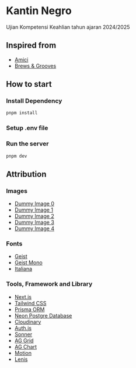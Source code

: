 # Kantin Negro

Ujian Kompetensi Keahlian tahun ajaran 2024/2025

## Inspired from

- [Amici](https://amici-restaurant.com)
- [Brews & Grooves](https://www.brewsandgrooves.com)

## How to start

### Install Dependency

```bash
pnpm install
```

### Setup .env file

### Run the server

```bash
pnpm dev
```

## Attribution

### Images

- [Dummy Image 0](https://unsplash.com/photos/cooked-rice-with-egg-ykThMylLsbY)
- [Dummy Image 1](https://unsplash.com/photos/man-holding-menu-a5ToDH34m0I)
- [Dummy Image 2](https://unsplash.com/photos/woman-in-black-crew-neck-t-shirt-standing-near-counter-NlcCPeKNmwg)
- [Dummy Image 3](https://unsplash.com/photos/dish-on-white-ceramic-plate-N_Y88TWmGwA)
- [Dummy Image 4](https://unsplash.com/photos/a-vase-filled-with-pink-flowers-on-top-of-a-table-a0wvviodl-8)

### Fonts

- [Geist](https://fonts.google.com/specimen/Geist)
- [Geist Mono](https://fonts.google.com/specimen/Geist+Mono)
- [Italiana](https://fonts.google.com/specimen/Italiana)

### Tools, Framework and Library

- [Next.js](https://nextjs.org)
- [Tailwind CSS](https://tailwindcss.com)
- [Prisma ORM](https://www.prisma.io)
- [Neon Postgre Database](https://neon.tech)
- [Cloudinary](https://cloudinary.com)
- [Auth.js](https://authjs.dev)
- [Sonner](https://sonner.emilkowal.ski)
- [AG Grid](https://www.ag-grid.com)
- [AG Chart](https://www.ag-grid.com/charts)
- [Motion](https://motion.dev)
- [Lenis](https://lenis.darkroom.engineering)
